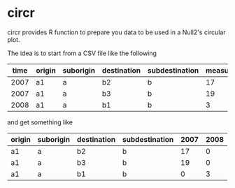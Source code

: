 # circr

circr provides R function to prepare you data to be used in a Null2's circular plot.

The idea is to start from a CSV file like the following

| time | origin | suborigin | destination | subdestination | measure |
|------|--------|-----------|-------------|----------------|---------|
| 2007 |  a1    |  a        |  b2         |  b             |  17     |
| 2007 |  a1    |  a        |  b3         |  b             |  19     |
| 2008 |  a1    |  a        |  b1         |  b             |   3     |


and get something like

| origin | suborigin | destination | subdestination | 2007 | 2008 |
|--------|-----------|-------------|----------------|------|------|
|  a1    |  a        |  b2         |  b             |  17  |  0   |
|  a1    |  a        |  b3         |  b             |  19  |  0   |
|  a1    |  a        |  b1         |  b             |   0  |  3   |
